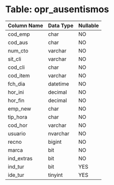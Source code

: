 # Table: opr_ausentismos

| Column Name | Data Type | Nullable |
|-------------|-----------|----------|
| cod_emp | char | NO |
| cod_aus | char | NO |
| num_cto | varchar | NO |
| sit_cli | varchar | NO |
| cod_cli | char | NO |
| cod_item | varchar | NO |
| fch_dia | datetime | NO |
| hor_ini | decimal | NO |
| hor_fin | decimal | NO |
| emp_new | char | NO |
| tip_hora | char | NO |
| cod_hor | varchar | NO |
| usuario | nvarchar | NO |
| recno | bigint | NO |
| marca | bit | NO |
| ind_extras | bit | NO |
| ind_tur | bit | YES |
| ide_tur | tinyint | YES |
